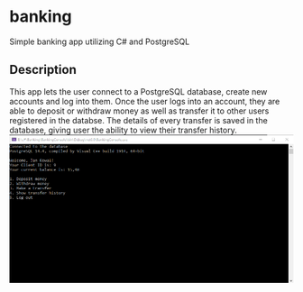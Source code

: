 # banking
Simple banking app utilizing C# and PostgreSQL
## Description
This app lets the user connect to a PostgreSQL database, create new accounts and log into them. Once the user logs into an account, they are able to deposit or withdraw money as well as transfer it to other users registered in the databse. The details of every transfer is saved in the database, giving user the ability to view their transfer history.
![App Screenshot](/img/appscreen.png)
